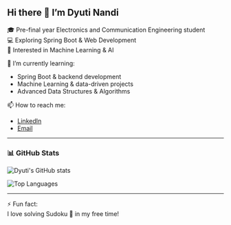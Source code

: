 ## Hi there 👋 I’m Dyuti Nandi

🎓 Pre-final year Electronics and Communication Engineering student  
💻 Exploring Spring Boot & Web Development  
🤖 Interested in Machine Learning & AI  

🌱 I’m currently learning:  
- Spring Boot & backend development  
- Machine Learning & data-driven projects  
- Advanced Data Structures & Algorithms  

📫 How to reach me:  
- [LinkedIn](www.linkedin.com/in/dyutinandi)  
- [Email](dyutinandi7@gmail.com)  

---

### 📊 GitHub Stats

![Dyuti's GitHub stats](https://github-readme-stats.vercel.app/api?username=Dyuti-Nandi&show_icons=true&theme=radical) 

![Top Languages](https://github-readme-stats.vercel.app/api/top-langs/?username=Dyuti-Nandi&layout=compact&theme=radical)

---

⚡ Fun fact:  
I love solving Sudoku 🧩 in my free time!

